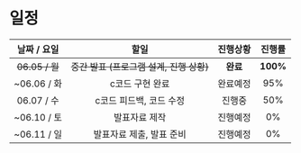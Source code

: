 # 일정
| **날짜 / 요일** | **할일** | **진행상황** | **진행률** |
| :---: | :---: | :---: | :---: |
| ~~06.05 / 월~~ | ~~중간 발표 (프로그램 설계, 진행 상황)~~ | **완료** | **100%** |
| ~06.06 / 화 | c코드 구현 완료 | 완료예정 | 95%|
| 06.07 / 수 | c코드 피드백, 코드 수정 | 진행중 | 50% |
| ~06.10 / 토 | 발표자료 제작 | 진행예정 | 0% |
| ~06.11 / 일 | 발표자료 제출, 발표 준비 | 진행예정 | 0% |
